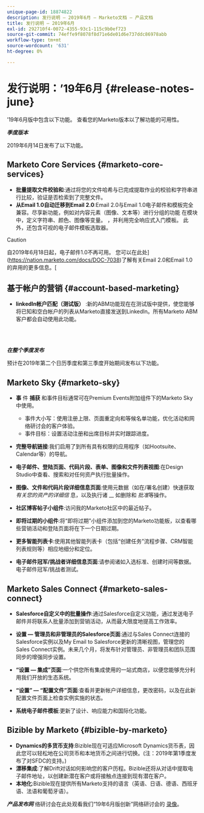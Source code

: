 ```yaml
---
unique-page-id: 18874822
description: 发行说明 — 2019年6月 — Marketo文档 — 产品文档
title: 发行说明 — 2019年6月
exl-id: 292710f4-0072-4355-93c1-115c9b0ef723
source-git-commit: 74effe9f8078f8d71e6de01d6e737ddc86978abb
workflow-type: tm+mt
source-wordcount: '631'
ht-degree: 0%

---
```


# 发行说明：’19年6月 {#release-notes-june}

’19年6月版中包含以下功能。 查看您的Marketo版本以了解功能的可用性。

**_季度版本_**

2019年6月14日发布了以下功能。

## Marketo Core Services {#marketo-core-services}

* **批量提取文件校验和**:通过将您的文件哈希与已完成提取作业的校验和字符串进行比较，验证是否检索到了完整文件。
* **从Email 1.0自动迁移到Email 2.0**:Email 2.0与Email 1.0电子邮件和模板完全兼容。尽享新功能，例如对内容元素（图像、文本等）进行分组的功能 在模块中，定义字符串、颜色、图像等变量。 ，并利用完全响应式入门模板。 此外，还包含可视的电子邮件模板选取器。

>[!CAUTION]
>
>自2019年6月18日起，电子邮件1.0不再可用。 您可以在此处](https://nation.marketo.com/docs/DOC-7038)了解有关Email 2.0和Email 1.0的弃用的更多信息。[

## 基于帐户的营销 {#account-based-marketing}

* **linkedIn帐户匹配（测试版）** :新的ABM功能现在在测试版中提供，使您能够将已知和空白帐户的列表从Marketo直接发送到LinkedIn。所有Marketo ABM客户都会自动使用此功能。

<br> 

**_在整个季度发布_**

预计在2019年第二个日历季度和第三季度开始期间发布以下功能。

## Marketo Sky {#marketo-sky}

* **事** 件 **捕获** 和事件目标通常可在Premium Events附加组件下的Marketo Sky中使用。

   * 事件大小写：使用注册上限、页面重定向和等候名单功能，优化活动和网络研讨会的客户体验。
   * 事件目标：设置活动注册和出席目标并实时跟踪进度。

* **完整导航链接**:我们启用了到所有具有权限的应用程序（如Hootsuite、Calendar等）的导航。
* **电子邮件、登陆页面、代码片段、表单、图像和文件列表视图**:在Design Studio中查看、搜索和对任何资产执行批量操作。
* **图像、文件和代码片段详细信息页面**:使用元数据（如在/署名创建）快速获取 _有关您的资产的详细信_ 息，以及执行诸 __ 如删除和 _批准_&#x200B;等操作。
* **社区博客帖子小组件**:访问我的Marketo社区中的最近帖子。
* **即将过期的小组件**:将“即将过期”小组件添加到您的Marketo功能板，以查看哪些营销活动和登陆页面将在下一个日期过期。
* **更多智能列表卡**:使用其他智能列表卡（包括“创建任务”流程步骤、CRM智能列表规则等）相应地细分和定位。
* **电子邮件冠军/挑战者详细信息页面**:请参阅诸如入选标准、创建时间等数据。电子邮件冠军/挑战者测试。

## Marketo Sales Connect {#marketo-sales-connect}

* **Salesforce自定义中的批量操作**:通过Salesforce自定义功能，通过发送电子邮件并将联系人批量添加到营销活动，从而最大限度地提高工作效率。
* **设置 — 管理员和非管理员的Salesforce页面**:通过与Sales Connect连接的Salesforce实例以及My Email to Salesforce更新的清晰视图，管理您的Sales Connect实例。未来几个月，将发布针对管理员、非管理员和团队范围同步的增强同步设置。
* **“设置 — 集成”页面**:一个供您所有集成使用的一站式商店，以便您能够充分利用我们开放的生态系统。
* **“设置” — “配置文件”页面**:查看并更新帐户详细信息，更改密码，以及在此新配置文件页面上检查实例实施的状态。

* **系统电子邮件模板**:更新了设计、响应能力和国际化功能。

## Bizible by Marketo {#bizible-by-marketo}

* **Dynamics的多货币支持**:Bizible现在可适应Microsoft Dynamics货币表，因此您可以轻松地在公司货币和本地货币之间进行切换。(注：2019年第1季度发布了对SFDC的支持。)
* **漂移集成**:了解Drift对话如何影响您的客户历程。Bizible还将从对话中提取电子邮件地址，以创建新潜在客户或将接触点连接到现有潜在客户。
* **本地化**:Bizible现在提供所有Marketo支持的语言（英语、日语、德语、西班牙语、法语和葡萄牙语）。

***产品发布网*** 络研讨会在此处观看我们“19年6月版创新”网络研讨会的 [录像](https://engage.marketo.com/Marketo-June-Product-Release-2019-On-Demand.html)。
